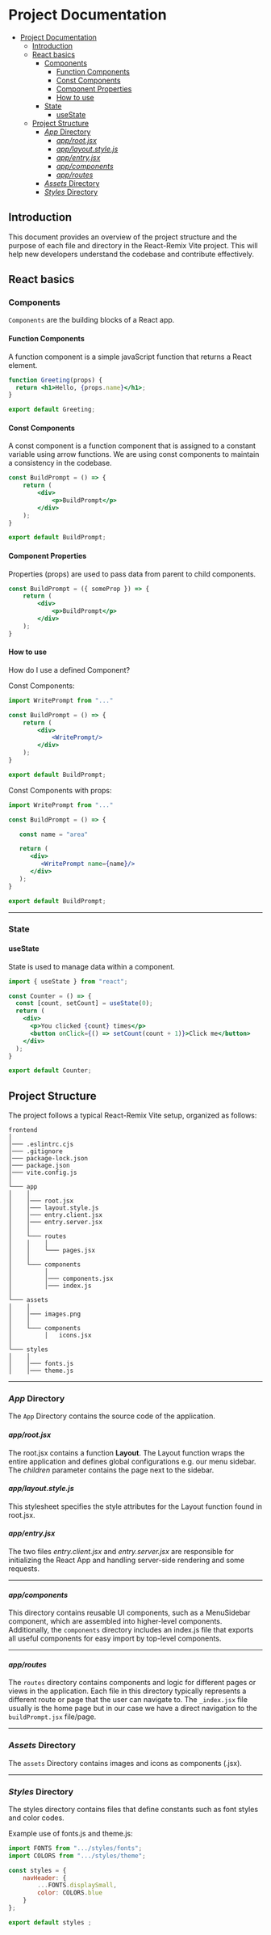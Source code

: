 # Project Documentation

- [Project Documentation](#project-documentation)
  - [Introduction](#introduction)
  - [React basics](#react-basics)
    - [Components](#components)
      - [Function Components](#function-components)
      - [Const Components](#const-components)
      - [Component Properties](#component-properties)
      - [How to use](#how-to-use)
    - [State](#state)
      - [useState](#usestate)
  - [Project Structure](#project-structure)
    - [*App* Directory](#app-directory)
      - [*app/root.jsx*](#approotjsx)
      - [*app/layout.style.js*](#applayoutstylejs)
      - [*app/entry.jsx*](#appentryjsx)
      - [*app/components*](#appcomponents)
      - [*app/routes*](#approutes)
    - [*Assets* Directory](#assets-directory)
    - [*Styles* Directory](#styles-directory)

## Introduction

This document provides an overview of the project structure and the purpose of each file and directory in the React-Remix Vite project. This will help new developers understand the codebase and contribute effectively.

## React basics

### Components

`Components` are the building blocks of a React app.

#### Function Components

A function component is a simple javaScript function that returns a React element.

```jsx
function Greeting(props) {
  return <h1>Hello, {props.name}</h1>;
}

export default Greeting;

```

#### Const Components

A const component is a function component that is assigned to a constant variable using arrow functions. We are using const components to maintain a consistency in the codebase.

```jsx
const BuildPrompt = () => {
    return (
        <div>
            <p>BuildPrompt</p>
        </div>
    );
}

export default BuildPrompt;
```

#### Component Properties

Properties (props) are used to pass data from parent to child components.

```jsx
const BuildPrompt = ({ someProp }) => {
    return (
        <div>
            <p>BuildPrompt</p>
        </div>
    );
}
```

#### How to use

How do I use a defined Component?

Const Components:
```jsx
import WritePrompt from "..."

const BuildPrompt = () => {
    return (
        <div>
            <WritePrompt/>
        </div>
    );
}

export default BuildPrompt;
```

Const Components with props:

```jsx
import WritePrompt from "..."

const BuildPrompt = () => {

   const name = "area"

   return (
      <div>
         <WritePrompt name={name}/>
      </div>
   );
}

export default BuildPrompt;
```

---

### State

#### useState

State is used to manage data within a component.

```jsx
import { useState } from "react";

const Counter = () => {
  const [count, setCount] = useState(0);
  return (
    <div>
      <p>You clicked {count} times</p>
      <button onClick={() => setCount(count + 1)}>Click me</button>
    </div>
  );
}

export default Counter;
```

## Project Structure

The project follows a typical React-Remix Vite setup, organized as follows:

```
frontend
│
│─── .eslintrc.cjs
│─── .gitignore  
│─── package-lock.json
│─── package.json
│─── vite.config.js
│
└─── app
│    │
│    │─── root.jsx
│    │─── layout.style.js
│    │─── entry.client.jsx
│    │─── entry.server.jsx
│    │
│    └─── routes
│    │    │
│    │    └─── pages.jsx
│    │
│    └─── components
│         │
│         │─── components.jsx
│         │─── index.js
│
└─── assets
│    │
│    │─── images.png
│    │
│    └─── components
│         │   icons.jsx
│
└─── styles
│    │
│    │─── fonts.js
│    │─── theme.js

```

---

### *App* Directory

The `App` Directory contains the source code of the application.

#### *app/root.jsx*

The root.jsx contains a function **Layout**. The Layout function wraps the entire application and defines global configurations e.g. our menu sidebar.
The *children* parameter contains the page next to the sidebar.

#### *app/layout.style.js*

This stylesheet specifies the style attributes for the Layout function found in root.jsx.

#### *app/entry.jsx*

The two files *entry.client.jsx* and *entry.server.jsx* are responsible for initializing the React App and handling server-side rendering and some requests.

---

#### *app/components*

This directory contains reusable UI components, such as a MenuSidebar component, which are assembled into higher-level components. Additionally, the `components` directory includes an index.js file that exports all useful components for easy import by top-level components.

---

#### *app/routes*

The `routes` directory contains components and logic for different pages or views in the application. Each file in this directory typically represents a different route or page that the user can navigate to.
The `_index.jsx` file usually is the home page but in our case we have a direct navigation to the `buildPrompt.jsx` file/page.

---

### *Assets* Directory

The `assets` Directory contains images and icons as components (.jsx).

---

### *Styles* Directory

The styles directory contains files that define constants such as font styles and color codes.

Example use of fonts.js and theme.js:

```jsx
import FONTS from ".../styles/fonts";
import COLORS from ".../styles/theme";

const styles = {
    navHeader: {
        ...FONTS.displaySmall,
        color: COLORS.blue
    }
};

export default styles ;
```
